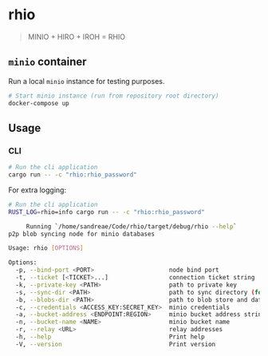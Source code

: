 # rhio

> MINIO + HIRO + IROH = RHIO

## `minio` container

Run a local `minio` instance for testing purposes.

```bash
# Start minio instance (run from repository root directory)
docker-compose up
```

## Usage

### CLI

```bash
# Run the cli application
cargo run -- -c "rhio:rhio_password"
```

For extra logging:
```bash
# Run the cli application
RUST_LOG=rhio=info cargo run -- -c "rhio:rhio_password"
```

```bash
     Running `/home/sandreae/Code/rhio/target/debug/rhio --help`
p2p blob syncing node for minio databases

Usage: rhio [OPTIONS]

Options:
  -p, --bind-port <PORT>                     node bind port
  -t, --ticket [<TICKET>...]                 connection ticket string
  -k, --private-key <PATH>                   path to private key
  -s, --sync-dir <PATH>                      path to sync directory (for use with example/sync)
  -b, --blobs-dir <PATH>                     path to blob store and database
  -c, --credentials <ACCESS_KEY:SECRET_KEY>  minio credentials
  -a, --bucket-address <ENDPOINT:REGION>     minio bucket address string
  -n, --bucket-name <NAME>                   minio bucket name
  -r, --relay <URL>                          relay addresses
  -h, --help                                 Print help
  -V, --version                              Print version
```